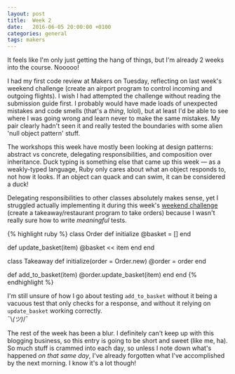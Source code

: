 ```yaml
---
layout: post
title:  Week 2
date:   2016-06-05 20:00:00 +0100
categories: general
tags: makers
---
```

It feels like I'm only just getting the hang of things, but I'm already 2 weeks into the course. Nooooo!

I had my first code review at Makers on Tuesday, reflecting on last week's weekend challenge (create an airport program to control incoming and outgoing flights). I wish I had attempted the challenge without reading the submission guide first. I probably would have made loads of unexpected mistakes and code smells (that's a _thing_, lolol), but at least I'd be able to see where I was going wrong and learn never to make the same mistakes. My pair clearly hadn't seen it and really tested the boundaries with some alien 'null object pattern' stuff.

The workshops this week have mostly been looking at design patterns: abstract vs concrete, delegating responsibilities, and composition over inheritance. Duck typing is something else that came up this week &mdash; as a weakly-typed language, Ruby only cares about what an object responds to, not how it looks. If an object can quack and can swim, it can be considered a duck!

Delegating responsibilities to other classes absolutely makes sense, yet I struggled actually implementing it during this week's <a href="https://github.com/vannio/challenge-takeaway" target="_blank">weekend challenge</a> (create a takeaway/restaurant program to take orders) because I wasn't really sure how to write _meaningful_ tests.

{% highlight ruby %}
class Order
  def initialize
    @basket = []
  end

  def update_basket(item)
    @basket << item
  end
end

class Takeaway
  def initialize(order = Order.new)
    @order = order
  end

  def add_to_basket(item)
    @order.update_basket(item)
  end
end
{% endhighlight %}

I'm still unsure of how I go about testing `add_to_basket` without it being a vacuous test that only checks for a response, and without it relying on `update_basket` working correctly.
<br>¯\\_(ツ)_/¯

The rest of the week has been a blur. I definitely can't keep up with this blogging business, so this entry is going to be short and sweet (like me, ha). So much stuff is crammed into each day, so unless I note down what's happened _on that same day_, I've already forgotten what I've accomplished by the next morning. I know it's a lot though!
